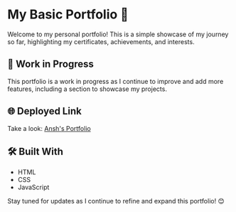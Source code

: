 <h1>My Basic Portfolio 🌟</h1>

<p>Welcome to my personal portfolio! This is a simple showcase of my journey so far, highlighting my certificates, achievements, and interests.</p>

<h2>🚧 Work in Progress</h2>
<p>This portfolio is a work in progress as I continue to improve and add more features, including a section to showcase my projects.</p>

<h2>🌐 Deployed Link</h2>
<p>Take a look: <a href="https://portfolio-ansh-gupta.netlify.app/">Ansh's Portfolio</a></p>

<h2>🛠️ Built With</h2>
<ul>
  <li>HTML</li>
  <li>CSS</li>
  <li>JavaScript</li>
</ul>

<p>Stay tuned for updates as I continue to refine and expand this portfolio! 😊</p>
